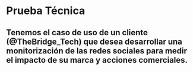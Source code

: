 # Prueba Técnica

## Tenemos el caso de uso de un cliente (@TheBridge_Tech) que desea desarrollar una monitorización de las redes sociales para medir el impacto de su marca y acciones comerciales.
